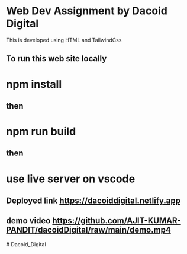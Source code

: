 
# Web Dev Assignment by Dacoid Digital

This is developed using HTML and TailwindCss

## To run this web site locally  
# npm install
## then 
# npm run build 
## then 
# use live server on vscode

## Deployed link https://dacoiddigital.netlify.app

## demo video https://github.com/AJIT-KUMAR-PANDIT/dacoidDigital/raw/main/demo.mp4
#   D a c o i d _ D i g i t a l  
 